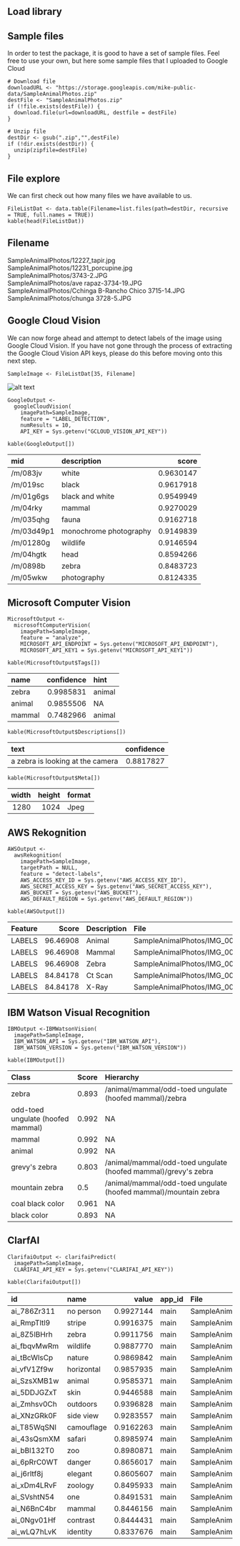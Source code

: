 Load library
------------

Sample files
------------

In order to test the package, it is good to have a set of sample files.
Feel free to use your own, but here some sample files that I uploaded to
Google Cloud

    # Download file
    downloadURL <- "https://storage.googleapis.com/mike-public-data/SampleAnimalPhotos.zip"
    destFile <- "SampleAnimalPhotos.zip"
    if (!file.exists(destFile)) {
      download.file(url=downloadURL, destfile = destFile)
    }

    # Unzip file
    destDir <- gsub(".zip","",destFile)
    if (!dir.exists(destDir)) {
      unzip(zipfile=destFile)
    }

File explore
------------

We can first check out how many files we have available to us.

    FileListDat <- data.table(Filename=list.files(path=destDir, recursive = TRUE, full.names = TRUE))
    kable(head(FileListDat))

Filename
--------

SampleAnimalPhotos/12227\_tapir.jpg  
SampleAnimalPhotos/12231\_porcupine.jpg  
SampleAnimalPhotos/3743-2.JPG  
SampleAnimalPhotos/ave rapaz-3734-19.JPG  
SampleAnimalPhotos/Cchinga B-Rancho Chico 3715-14.JPG
SampleAnimalPhotos/chunga 3728-5.JPG

Google Cloud Vision
-------------------

We can now forge ahead and attempt to detect labels of the image using
Google Cloud Vision. If you have not gone through the process of
extracting the Google Cloud Vision API keys, please do this before
moving onto this next step.

    SampleImage <- FileListDat[35, Filename]

![alt
text](https://storage.googleapis.com/mike-public-data/SampleAnimalPhotos/IMG_0095.JPG "IMG_0095.JPG")

    GoogleOutput <- 
      googleCloudVision(
        imagePath=SampleImage,
        feature = "LABEL_DETECTION", 
        numResults = 10,
        API_KEY = Sys.getenv("GCLOUD_VISION_API_KEY"))

    kable(GoogleOutput[])

<table>
<thead>
<tr class="header">
<th align="left">mid</th>
<th align="left">description</th>
<th align="right">score</th>
</tr>
</thead>
<tbody>
<tr class="odd">
<td align="left">/m/083jv</td>
<td align="left">white</td>
<td align="right">0.9630147</td>
</tr>
<tr class="even">
<td align="left">/m/019sc</td>
<td align="left">black</td>
<td align="right">0.9617918</td>
</tr>
<tr class="odd">
<td align="left">/m/01g6gs</td>
<td align="left">black and white</td>
<td align="right">0.9549949</td>
</tr>
<tr class="even">
<td align="left">/m/04rky</td>
<td align="left">mammal</td>
<td align="right">0.9270029</td>
</tr>
<tr class="odd">
<td align="left">/m/035qhg</td>
<td align="left">fauna</td>
<td align="right">0.9162718</td>
</tr>
<tr class="even">
<td align="left">/m/03d49p1</td>
<td align="left">monochrome photography</td>
<td align="right">0.9149839</td>
</tr>
<tr class="odd">
<td align="left">/m/01280g</td>
<td align="left">wildlife</td>
<td align="right">0.9146594</td>
</tr>
<tr class="even">
<td align="left">/m/04hgtk</td>
<td align="left">head</td>
<td align="right">0.8594266</td>
</tr>
<tr class="odd">
<td align="left">/m/0898b</td>
<td align="left">zebra</td>
<td align="right">0.8483723</td>
</tr>
<tr class="even">
<td align="left">/m/05wkw</td>
<td align="left">photography</td>
<td align="right">0.8124335</td>
</tr>
</tbody>
</table>

Microsoft Computer Vision
-------------------------

    MicrosoftOutput <- 
      microsoftComputerVision(
        imagePath=SampleImage,
        feature = "analyze",
        MICROSOFT_API_ENDPOINT = Sys.getenv("MICROSOFT_API_ENDPOINT"),
        MICROSOFT_API_KEY1 = Sys.getenv("MICROSOFT_API_KEY1"))

    kable(MicrosoftOutput$Tags[])

<table>
<thead>
<tr class="header">
<th align="left">name</th>
<th align="right">confidence</th>
<th align="left">hint</th>
</tr>
</thead>
<tbody>
<tr class="odd">
<td align="left">zebra</td>
<td align="right">0.9985831</td>
<td align="left">animal</td>
</tr>
<tr class="even">
<td align="left">animal</td>
<td align="right">0.9855506</td>
<td align="left">NA</td>
</tr>
<tr class="odd">
<td align="left">mammal</td>
<td align="right">0.7482966</td>
<td align="left">animal</td>
</tr>
</tbody>
</table>

    kable(MicrosoftOutput$Descriptions[])

<table>
<thead>
<tr class="header">
<th align="left">text</th>
<th align="right">confidence</th>
</tr>
</thead>
<tbody>
<tr class="odd">
<td align="left">a zebra is looking at the camera</td>
<td align="right">0.8817827</td>
</tr>
</tbody>
</table>

    kable(MicrosoftOutput$Meta[])

<table>
<thead>
<tr class="header">
<th align="right">width</th>
<th align="right">height</th>
<th align="left">format</th>
</tr>
</thead>
<tbody>
<tr class="odd">
<td align="right">1280</td>
<td align="right">1024</td>
<td align="left">Jpeg</td>
</tr>
</tbody>
</table>

AWS Rekognition
---------------

    AWSOutput <- 
      awsRekognition(
        imagePath=SampleImage,
        targetPath = NULL, 
        feature = "detect-labels",
        AWS_ACCESS_KEY_ID = Sys.getenv("AWS_ACCESS_KEY_ID"),
        AWS_SECRET_ACCESS_KEY = Sys.getenv("AWS_SECRET_ACCESS_KEY"),
        AWS_BUCKET = Sys.getenv("AWS_BUCKET"),
        AWS_DEFAULT_REGION = Sys.getenv("AWS_DEFAULT_REGION"))

    kable(AWSOutput[])

<table>
<thead>
<tr class="header">
<th align="left">Feature</th>
<th align="right">Score</th>
<th align="left">Description</th>
<th align="left">File</th>
</tr>
</thead>
<tbody>
<tr class="odd">
<td align="left">LABELS</td>
<td align="right">96.46908</td>
<td align="left">Animal</td>
<td align="left">SampleAnimalPhotos/IMG_0095.JPG</td>
</tr>
<tr class="even">
<td align="left">LABELS</td>
<td align="right">96.46908</td>
<td align="left">Mammal</td>
<td align="left">SampleAnimalPhotos/IMG_0095.JPG</td>
</tr>
<tr class="odd">
<td align="left">LABELS</td>
<td align="right">96.46908</td>
<td align="left">Zebra</td>
<td align="left">SampleAnimalPhotos/IMG_0095.JPG</td>
</tr>
<tr class="even">
<td align="left">LABELS</td>
<td align="right">84.84178</td>
<td align="left">Ct Scan</td>
<td align="left">SampleAnimalPhotos/IMG_0095.JPG</td>
</tr>
<tr class="odd">
<td align="left">LABELS</td>
<td align="right">84.84178</td>
<td align="left">X-Ray</td>
<td align="left">SampleAnimalPhotos/IMG_0095.JPG</td>
</tr>
</tbody>
</table>

IBM Watson Visual Recognition
-----------------------------

    IBMOutput <-IBMWatsonVision(
      imagePath=SampleImage, 
      IBM_WATSON_API = Sys.getenv("IBM_WATSON_API"),
      IBM_WATSON_VERSION = Sys.getenv("IBM_WATSON_VERSION"))

    kable(IBMOutput[])

<table>
<thead>
<tr class="header">
<th align="left">Class</th>
<th align="left">Score</th>
<th align="left">Hierarchy</th>
</tr>
</thead>
<tbody>
<tr class="odd">
<td align="left">zebra</td>
<td align="left">0.893</td>
<td align="left">/animal/mammal/odd-toed ungulate (hoofed mammal)/zebra</td>
</tr>
<tr class="even">
<td align="left">odd-toed ungulate (hoofed mammal)</td>
<td align="left">0.992</td>
<td align="left">NA</td>
</tr>
<tr class="odd">
<td align="left">mammal</td>
<td align="left">0.992</td>
<td align="left">NA</td>
</tr>
<tr class="even">
<td align="left">animal</td>
<td align="left">0.992</td>
<td align="left">NA</td>
</tr>
<tr class="odd">
<td align="left">grevy's zebra</td>
<td align="left">0.803</td>
<td align="left">/animal/mammal/odd-toed ungulate (hoofed mammal)/grevy's zebra</td>
</tr>
<tr class="even">
<td align="left">mountain zebra</td>
<td align="left">0.5</td>
<td align="left">/animal/mammal/odd-toed ungulate (hoofed mammal)/mountain zebra</td>
</tr>
<tr class="odd">
<td align="left">coal black color</td>
<td align="left">0.961</td>
<td align="left">NA</td>
</tr>
<tr class="even">
<td align="left">black color</td>
<td align="left">0.893</td>
<td align="left">NA</td>
</tr>
</tbody>
</table>

ClarfAI
-------

    ClarifaiOutput <- clarifaiPredict(
      imagePath=SampleImage, 
      CLARIFAI_API_KEY = Sys.getenv("CLARIFAI_API_KEY"))

    kable(ClarifaiOutput[])

<table>
<thead>
<tr class="header">
<th align="left">id</th>
<th align="left">name</th>
<th align="right">value</th>
<th align="left">app_id</th>
<th align="left">File</th>
</tr>
</thead>
<tbody>
<tr class="odd">
<td align="left">ai_786Zr311</td>
<td align="left">no person</td>
<td align="right">0.9927144</td>
<td align="left">main</td>
<td align="left">SampleAnimalPhotos/IMG_0095.JPG</td>
</tr>
<tr class="even">
<td align="left">ai_RmpTltl9</td>
<td align="left">stripe</td>
<td align="right">0.9916375</td>
<td align="left">main</td>
<td align="left">SampleAnimalPhotos/IMG_0095.JPG</td>
</tr>
<tr class="odd">
<td align="left">ai_8Z5lBHrh</td>
<td align="left">zebra</td>
<td align="right">0.9911756</td>
<td align="left">main</td>
<td align="left">SampleAnimalPhotos/IMG_0095.JPG</td>
</tr>
<tr class="even">
<td align="left">ai_fbqvMwRm</td>
<td align="left">wildlife</td>
<td align="right">0.9887770</td>
<td align="left">main</td>
<td align="left">SampleAnimalPhotos/IMG_0095.JPG</td>
</tr>
<tr class="odd">
<td align="left">ai_tBcWlsCp</td>
<td align="left">nature</td>
<td align="right">0.9869842</td>
<td align="left">main</td>
<td align="left">SampleAnimalPhotos/IMG_0095.JPG</td>
</tr>
<tr class="even">
<td align="left">ai_vfV1Zf9w</td>
<td align="left">horizontal</td>
<td align="right">0.9857935</td>
<td align="left">main</td>
<td align="left">SampleAnimalPhotos/IMG_0095.JPG</td>
</tr>
<tr class="odd">
<td align="left">ai_SzsXMB1w</td>
<td align="left">animal</td>
<td align="right">0.9585371</td>
<td align="left">main</td>
<td align="left">SampleAnimalPhotos/IMG_0095.JPG</td>
</tr>
<tr class="even">
<td align="left">ai_5DDJGZxT</td>
<td align="left">skin</td>
<td align="right">0.9446588</td>
<td align="left">main</td>
<td align="left">SampleAnimalPhotos/IMG_0095.JPG</td>
</tr>
<tr class="odd">
<td align="left">ai_Zmhsv0Ch</td>
<td align="left">outdoors</td>
<td align="right">0.9396828</td>
<td align="left">main</td>
<td align="left">SampleAnimalPhotos/IMG_0095.JPG</td>
</tr>
<tr class="even">
<td align="left">ai_XNzGRk0F</td>
<td align="left">side view</td>
<td align="right">0.9283557</td>
<td align="left">main</td>
<td align="left">SampleAnimalPhotos/IMG_0095.JPG</td>
</tr>
<tr class="odd">
<td align="left">ai_T85WqSNl</td>
<td align="left">camouflage</td>
<td align="right">0.9162263</td>
<td align="left">main</td>
<td align="left">SampleAnimalPhotos/IMG_0095.JPG</td>
</tr>
<tr class="even">
<td align="left">ai_43sQsmXM</td>
<td align="left">safari</td>
<td align="right">0.8985974</td>
<td align="left">main</td>
<td align="left">SampleAnimalPhotos/IMG_0095.JPG</td>
</tr>
<tr class="odd">
<td align="left">ai_bBl132T0</td>
<td align="left">zoo</td>
<td align="right">0.8980871</td>
<td align="left">main</td>
<td align="left">SampleAnimalPhotos/IMG_0095.JPG</td>
</tr>
<tr class="even">
<td align="left">ai_6pRrC0WT</td>
<td align="left">danger</td>
<td align="right">0.8656017</td>
<td align="left">main</td>
<td align="left">SampleAnimalPhotos/IMG_0095.JPG</td>
</tr>
<tr class="odd">
<td align="left">ai_j6rltf8j</td>
<td align="left">elegant</td>
<td align="right">0.8605607</td>
<td align="left">main</td>
<td align="left">SampleAnimalPhotos/IMG_0095.JPG</td>
</tr>
<tr class="even">
<td align="left">ai_xDm4LRvF</td>
<td align="left">zoology</td>
<td align="right">0.8495933</td>
<td align="left">main</td>
<td align="left">SampleAnimalPhotos/IMG_0095.JPG</td>
</tr>
<tr class="odd">
<td align="left">ai_SVshtN54</td>
<td align="left">one</td>
<td align="right">0.8491531</td>
<td align="left">main</td>
<td align="left">SampleAnimalPhotos/IMG_0095.JPG</td>
</tr>
<tr class="even">
<td align="left">ai_N6BnC4br</td>
<td align="left">mammal</td>
<td align="right">0.8446156</td>
<td align="left">main</td>
<td align="left">SampleAnimalPhotos/IMG_0095.JPG</td>
</tr>
<tr class="odd">
<td align="left">ai_0Ngv01Hf</td>
<td align="left">contrast</td>
<td align="right">0.8444431</td>
<td align="left">main</td>
<td align="left">SampleAnimalPhotos/IMG_0095.JPG</td>
</tr>
<tr class="even">
<td align="left">ai_wLQ7hLvK</td>
<td align="left">identity</td>
<td align="right">0.8337676</td>
<td align="left">main</td>
<td align="left">SampleAnimalPhotos/IMG_0095.JPG</td>
</tr>
</tbody>
</table>
